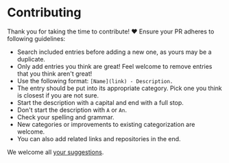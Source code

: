 # Contributing

Thank you for taking the time to contribute! ♥️ Ensure your PR adheres to following guidelines:

- Search included entries before adding a new one, as yours may be a duplicate.
- Only add entries you think are great! Feel welcome to remove entries that you think aren't great!
- Use the following format: `[Name](link) - Description.`
- The entry should be put into its appropriate category. Pick one you think is closest if you are not sure.
- Start the description with a capital and end with a full stop.
- Don't start the description with `A` or `An`.
- Check your spelling and grammar.
- New categories or improvements to existing categorization are welcome.
- You can also add related links and repositories in the end.

We welcome all [your suggestions](../../edit/master/readme.md).
